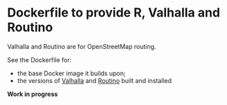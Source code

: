 # Dockerfile to provide R, Valhalla and Routino

Valhalla and Routino are for OpenStreetMap routing.

See the Dockerfile for:
 - the base Docker image it builds upon;
 - the versions of [Valhalla](https://valhalla.readthedocs.io/) and [Routino](https://www.routino.org/) built and installed

**Work in progress**
